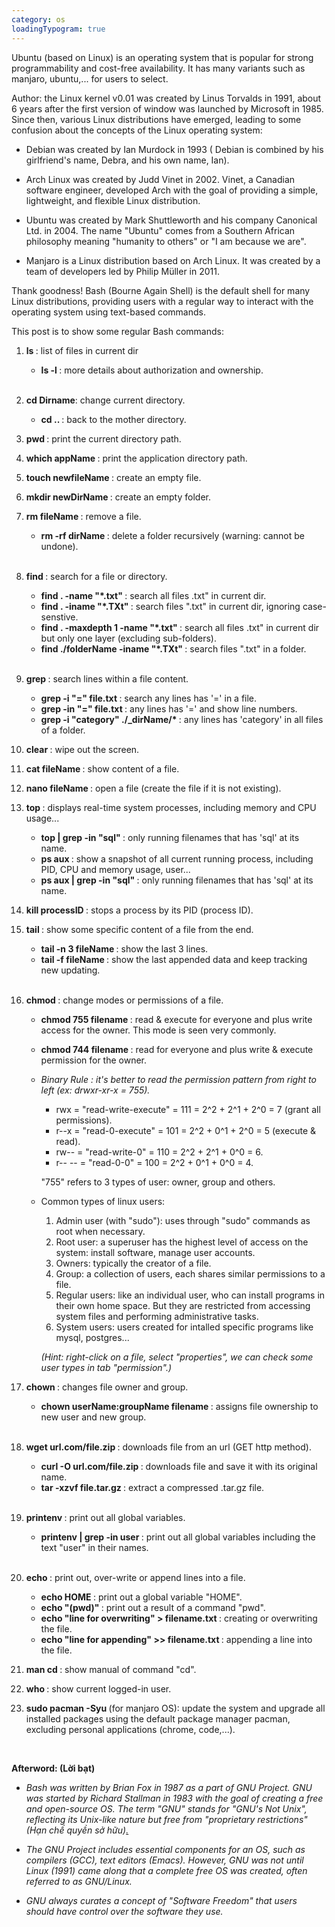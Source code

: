 ```yaml
---
category: os
loadingTypogram: true
---
```


Ubuntu (based on Linux) is an operating system that is popular for strong programmability and cost-free availability. It has many variants such as manjaro, ubuntu,... for users to select.

Author: the Linux kernel v0.01 was created by Linus Torvalds in 1991, about 6 years after the first version of window was launched by Microsoft in 1985. Since then, various Linux distributions have emerged, leading to some confusion about the concepts of the Linux operating system:

- Debian was created by Ian Murdock in 1993 ( Debian is combined by his girlfriend's name, Debra, and his own name, Ian).

- Arch Linux was created by Judd Vinet in 2002. Vinet, a Canadian software engineer, developed Arch with the goal of providing a simple, lightweight, and flexible Linux distribution.

- Ubuntu was created by Mark Shuttleworth and his company Canonical Ltd. in 2004. The name "Ubuntu" comes from a Southern African philosophy meaning "humanity to others" or "I am because we are".

- Manjaro is a Linux distribution based on Arch Linux. It was created by a team of developers led by Philip Müller in 2011.

Thank goodness! Bash (Bourne Again Shell) is the default shell for many Linux distributions, providing users with a regular way to interact with the operating system using text-based commands.


This post is to show some regular Bash commands:

1. <b>ls </b>: list of files in current dir
    - <b>ls -l </b>: more details about authorization and ownership.<br><br>

2. <b>cd Dirname</b>: change current directory.
    - <b>cd .. </b>: back to the mother directory.

3. <b>pwd </b>: print the current directory path.

4. <b>which appName </b>: print the application directory path.

5. <b>touch newfileName </b>: create an empty file.

6. <b>mkdir newDirName </b>: create an empty folder.

7. <b>rm fileName </b>: remove a file.
    - <b>rm -rf dirName </b>: delete a folder recursively (warning: cannot be undone).<br><br>

8. <b>find </b>: search for a file or directory.
    - <b>find . -name "*.txt" </b>: search all files .txt" in current dir.
    - <b>find . -iname "*.TXt" </b>: search files ".txt" in current dir, ignoring case-senstive.
    - <b>find . -maxdepth 1 -name "*.txt" </b>: search all files .txt" in current dir but only one layer (excluding sub-folders).
    - <b>find ./folderName -iname "*.TXt" </b>: search files ".txt" in a folder.<br><br>

9. <b>grep </b>: search lines within a file content.
    - <b>grep -i "=" file.txt </b>: search any lines has '=' in a file.
    - <b>grep -in "=" file.txt </b>: any lines has '=' and show line numbers.
    - <b>grep -i "category" ./_dirName/* </b>: any lines has 'category' in all files of a folder.

10. <b>clear </b>: wipe out the screen.

11. <b>cat fileName </b>: show content of a file.

12. <b>nano fileName </b>: open a file (create the file if it is not existing).

13. <b>top </b>: displays real-time system processes, including memory and CPU usage...
    - <b>top | grep -in "sql" </b>: only running filenames that has 'sql' at its name.
    - <b>ps aux </b>: show a snapshot of all current running process, including PID, CPU and memory usage, user...
    - <b>ps aux | grep -in "sql" </b>: only running filenames that has 'sql' at its name.

14. <b>kill processID </b>: stops a process by its PID (process ID).

15. <b>tail </b>: show some specific content of a file from the end.
    - <b>tail -n 3 fileName </b>: show the last 3 lines.
    - <b>tail -f fileName </b>: show the last appended data and keep tracking new updating.<br><br>


16. <b>chmod </b>: change modes or permissions of a file.
    - <b>chmod 755 filename </b>: read & execute for everyone and plus write access for the owner. This mode is seen very commonly.
    - <b>chmod 744 filename </b>: read for everyone and plus write & execute permission for the owner.
    - <i>Binary Rule : it's better to read the permission pattern from right to left (ex: drwxr-xr-x = 755).</i>
        - rwx = "read-write-execute" = 111 = 2^2 + 2^1 + 2^0 = 7 (grant all permissions).
        - r--x = "read-0-execute" = 101 = 2^2 + 0^1 + 2^0 = 5 (execute & read).
        - rw-- = "read-write-0" = 110 = 2^2 + 2^1 + 0^0 = 6.
        - r-- -- = "read-0-0" = 100 = 2^2 + 0^1 + 0^0 = 4.
        <p>"755" refers to 3 types of user: owner, group and others.</p>
        <script type="text/typogram">
            
                  755
                 / | \
        Owner <-+  v  +-> Other
                 Group 

        </script>
    - Common types of linux users:
        1. Admin user (with "sudo"): uses through "sudo" commands as root when necessary.
        2. Root user: a superuser has the highest level of access on the system: install software, manage user accounts.
        3. Owners: typically the creator of a file.
        4. Group: a collection of users, each shares similar permissions to a file.
        5. Regular users: like an individual user, who can install programs in their own home space. But they are restricted from accessing system files and performing administrative tasks.
        6. System users: users created for intalled specific programs like mysql, postgres...
        <p><i>(Hint: right-click on a file, select "properties", we can check some user types in tab "permission".)</i></p>

17. <b>chown </b>: changes file owner and group.
    - <b>chown userName:groupName filename </b>: assigns file ownership to new user and new group.<br><br>

18. <b>wget url.com/file.zip </b>: downloads file from an url (GET http method).
    - <b>curl -O url.com/file.zip </b>: downloads file and save it with its original name.
    - <b>tar -xzvf file.tar.gz </b>: extract a compressed .tar.gz file.<br><br>

19. <b>printenv </b>: print out all global variables.
    - <b>printenv | grep -in user </b>: print out all global variables including the text "user" in their names.<br><br>

20. <b>echo </b>: print out, over-write or append lines into a file.
    - <b>echo HOME </b>: print out a global variable "HOME".
    - <b>echo "(pwd)" </b>: print out a result of a command "pwd".
    - <b>echo "line for overwriting" > filename.txt </b>: creating or overwriting the file.
    - <b>echo "line for appending" >\> filename.txt </b>: appending a line into the file.<br>

21. <b>man cd </b>: show manual of command "cd".

22. <b>who </b>: show current logged-in user.

23. <b>sudo pacman -Syu </b> (for manjaro OS): update the system and upgrade all installed packages using the default package manager pacman, excluding personal applications (chrome, code,...).

<br>

<b>Afterword: (Lời bạt)</b>

- <i>Bash was written by Brian Fox in 1987 as a part of GNU Project. GNU was started by Richard Stallman in 1983 with the goal of creating a free and open-source OS. The term "GNU" stands for "GNU's Not Unix", reflecting its Unix-like nature but free from "proprietary restrictions" (Hạn chế quyền sở hữu)<a href="https://www.gnu.org/gnu/gnu.html">.</a></i>

- <i>The GNU Project includes essential components for an OS, such as compilers (GCC), text editors (Emacs). However, GNU was not until Linux (1991) came along that a complete free OS was created, often referred to as GNU/Linux.</i><br>

- <i>GNU always curates a concept of "Software Freedom" that users should have control over the software they use.</i>